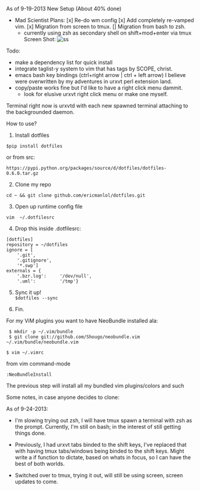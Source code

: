 As of 9-19-2013
New Setup (About 40% done)
- Mad Scientist Plans:
[x] Re-do wm config
[x] Add completely re-vamped vim.
[x] Migration from screen to tmux.
[] Migration from bash to zsh.
    - currently using zsh as secondary shell on shift+mod+enter via tmux
Screen Shot:
![ss](http://i.imgur.com/3QPJM7J.jpg)





Todo: 
- make a dependency list for quick install
- integrate taglist-y system to vim that has tags by SCOPE, christ.
- emacs bash key bindings (ctrl+right arrow | ctrl + left arrow) I believe 
were overwritten by my adventures in urxvt perl extension land.
- copy/paste works fine but I'd like to have a right click menu dammit. 
    - look for elusive urxvt right click menu or make one myself.

Terminal right now is urxvtd with each new spawned terminal attaching to the
backgrounded daemon.


How to use?

1.  Install dotfiles
```
$pip install dotfiles
```
or from src:
```
https://pypi.python.org/packages/source/d/dotfiles/dotfiles-0.6.0.tar.gz
```

2.  Clone my repo

``` 
cd ~ && git clone github.com/ericmanlol/dotfiles.git
```

3.  Open up runtime config file
```
vim  ~/.dotfilesrc
```

4.  Drop this inside .dotfilesrc:
```
[dotfiles]
repository = ~/dotfiles
ignore = [
    '.git',
    '.gitignore',
    '*.swp']
externals = {
    '.bzr.log':     '/dev/null',
    '.uml':         '/tmp'}
```
5.  Sync it up!  
```$dotfiles --sync```

6.  Fin.


For my ViM plugins you want to have NeoBundle installed ala:
```
 $ mkdir -p ~/.vim/bundle
 $ git clone git://github.com/Shougo/neobundle.vim ~/.vim/bundle/neobundle.vim
```
```
$ vim ~/.vimrc
```
from vim command-mode
``` 
:NeoBundleInstall
```

The previous step will install all my bundled vim plugins/colors and such


Some notes, in case anyone decides to clone:

As of 9-24-2013:



- I'm slowing trying out zsh, I will have tmux spawn a terminal with zsh as the prompt. Currently, I'm still on bash; in the interest of still getting things done.

- Previously, I had urxvt tabs binded to the shift keys, I've replaced that with having tmux tabs/windows being binded to the shift keys. Might write a if function to dictate, based on whats in focus, so I can have the best of both worlds.

- Switched over to tmux, trying it out, will still be using screen, screen updates to come.





